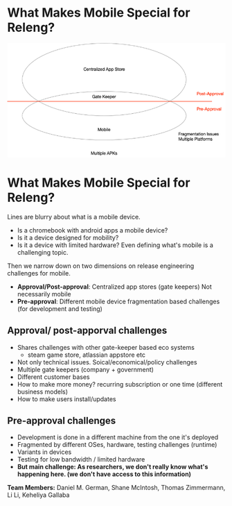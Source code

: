 # What Makes Mobile Special for Releng?

![Overview](mobile.png)


# What Makes Mobile Special for Releng?

Lines are blurry about what is a mobile device. 
* Is a chromebook with android apps a mobile device?
* Is it a device designed for mobility?
* Is it a device with limited hardware?
Even defining what's mobile is a challenging topic.

Then we narrow down on two dimensions on release engineering challenges for mobile.
* **Approval/Post-approval**: Centralized app stores (gate keepers) Not necessarily mobile
* **Pre-approval**: Different mobile device fragmentation based challenges (for development and testing)

## Approval/ post-apporval challenges

* Shares challenges with other gate-keeper based eco systems
    * steam game store, atlassian appstore etc
* Not only technical issues. Soical/economical/policy challenges
* Multiple gate keepers (company + government)
* Different customer bases
* How to make more money? recurring subscription or one time (different business models)
* How to make users install/updates

## Pre-approval challenges

* Development is done in a different machine from the one it's deployed
* Fragmented by different OSes, hardware, testing challenges (runtime)
* Variants in devices
* Testing for low bandwidth / limited hardware
* **But main challenge: As researchers, we don't really know what's happening here. (we don't have access to this information)**

**Team Members:** Daniel M. German, Shane McIntosh, Thomas Zimmermann, Li Li, Keheliya Gallaba
